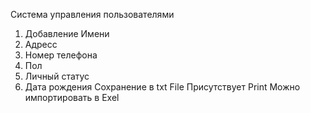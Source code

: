 Система управления пользователями 
1) Добавление Имени
2) Адресс
3) Номер телефона
4) Пол
5) Личный статус 
6) Дата рождения 
Сохранение в txt File
Присутствует Print
Можно импортировать в Exel
